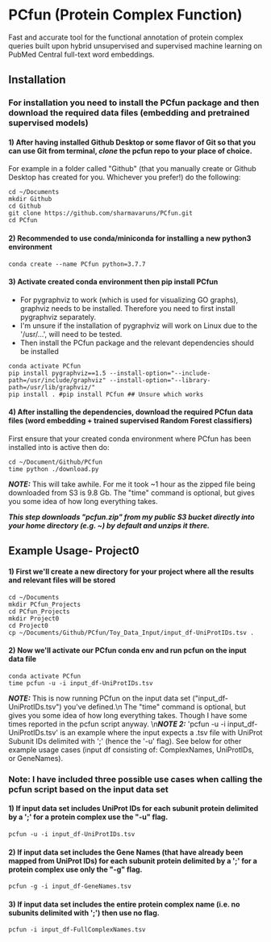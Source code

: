 # PCfun (Protein Complex Function)

Fast and accurate tool for the functional annotation of protein complex queries built upon hybrid unsupervised and supervised machine learning on PubMed Central full-text word embeddings.

## Installation
### For installation you need to install the PCfun package and then download the required data files (embedding and pretrained supervised models)

#### 1) After having installed Github Desktop or some flavor of Git so that you can use Git from terminal, ***clone*** the pcfun repo to your place of choice.
For example in a folder called "Github" (that you manually create or Github Desktop has created for you. Whichever you prefer!) do the following:
```
cd ~/Documents
mkdir Github
cd Github
git clone https://github.com/sharmavaruns/PCfun.git
cd PCfun
```

#### 2) Recommended to use conda/miniconda for installing a new python3 environment
```
conda create --name PCfun python=3.7.7
``` 
#### 3) Activate created conda environment then pip install PCfun
- For pygraphviz to work (which is used for visualizing GO graphs), graphviz needs to be installed. Therefore you need to first install pygraphviz separately.
- I'm unsure if the installation of pygraphviz will work on Linux due to the '/usr/...', will need to be tested.
- Then install the PCfun package and the relevant dependencies should be installed
```
conda activate PCfun
pip install pygraphviz==1.5 --install-option="--include-path=/usr/include/graphviz" --install-option="--library-path=/usr/lib/graphviz/"
pip install . #pip install PCfun ## Unsure which works
```

#### 4) After installing the dependencies, download the required PCfun data files (word embedding + trained supervised Random Forest classifiers)
First ensure that your created conda environment where PCfun has been installed into is active then do: 
```
cd ~/Document/Github/PCfun
time python ./download.py
```
***NOTE:*** This will take awhile. For me it took ~1 hour as the zipped file being downloaded from S3 is 9.8 Gb.
The "time" command is optional, but gives you some idea of how long everything takes.

***This step downloads "pcfun.zip" from my public S3 bucket directly into your home directory (e.g. ~) by default and unzips it there.***


## Example Usage- Project0
#### 1) First we'll create a new directory for your project where all the results and relevant files will be stored
```
cd ~/Documents
mkdir PCfun_Projects
cd PCfun_Projects
mkdir Project0
cd Project0
cp ~/Documents/Github/PCfun/Toy_Data_Input/input_df-UniProtIDs.tsv .
```
#### 2) Now we'll activate our PCfun conda env and run pcfun on the input data file
```
conda activate PCfun
time pcfun -u -i input_df-UniProtIDs.tsv
```
***NOTE:*** This is now running PCfun on the input data set ("input_df-UniProtIDs.tsv") you've defined.\n
The "time" command is optional, but gives you some idea of how long everything takes. Though I have some times reported in the pcfun script anyway.
\\n***NOTE 2:*** 'pcfun -u -i input_df-UniProtIDs.tsv' is an example where the input expects a .tsv file with UniProt Subunit IDs delimited with ';' (hence the '-u' flag).
 See below for other example usage cases (input df consisting of: ComplexNames, UniProtIDs, or GeneNames).


### Note: I have included three possible use cases when calling the pcfun script based on the input data set
#### 1) If input data set includes UniProt IDs for each subunit protein delimited by a ';' for a protein complex use the "-u" flag.
```
pcfun -u -i input_df-UniProtIDs.tsv
```

#### 2) If input data set includes the Gene Names (that have already been mapped from UniProt IDs) for each subunit protein delimited by a ';' for a protein complex use only the "-g" flag.
```
pcfun -g -i input_df-GeneNames.tsv
```

#### 3) If input data set includes the entire protein complex name (i.e. no subunits delimited with ';') then use no flag.
```
pcfun -i input_df-FullComplexNames.tsv
```